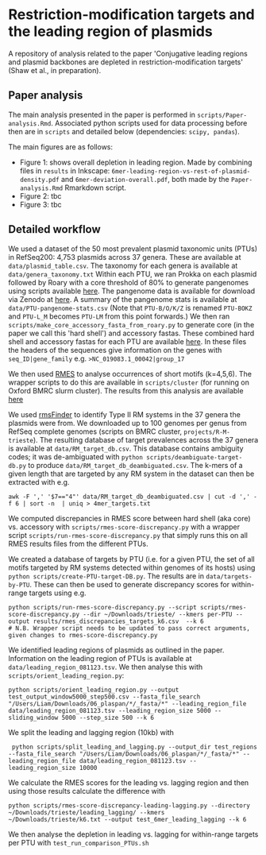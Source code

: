 # Restriction-modification targets and the leading region of plasmids

A repository of analysis related to the paper 'Conjugative leading regions and plasmid backbones are depleted in restriction-modification targets' (Shaw et al., in preparation). 

## Paper analysis

The main analysis presented in the paper is performed in `scripts/Paper-analysis.Rmd`. Associated python scripts used for data processing before then are in `scripts` and detailed below (dependencies: `scipy, pandas`).

The main figures are as follows:
* Figure 1: shows overall depletion in leading region. Made by combining files in `results` in Inkscape: `6mer-leading-region-vs-rest-of-plasmid-density.pdf` and `6mer-deviation-overall.pdf`, both made by the `Paper-analysis.Rmd` Rmarkdown script. 
* Figure 2: tbc
* Figure 3: tbc

## Detailed workflow

We used a dataset of the 50 most prevalent plasmid taxonomic units (PTUs) in RefSeq200: 4,753 plasmids across 37 genera. These are available at `data/plasmid_table.csv`. The taxonomy for each genera is available at `data/genera_taxonomy.txt`
Within each PTU, we ran Prokka on each plasmid followed by Roary with a core threshold of 80% to generate pangenomes using scripts available [here](https://github.com/Adalijuanluo/Plasmid_pan). 
The pangenome data is available for download via Zenodo at [here](zenodo/pangenome_results). A summary of the pangenome stats is available at `data/PTU-pangenome-stats.csv` (Note that `PTU-B/O/K/Z` is renamed `PTU-BOKZ` and `PTU-L_M` becomes `PTU-LM` from this point forwards.) 
We then ran `scripts/make_core_accessory_fasta_from_roary.py` to generate core (in the paper we call this 'hard shell') and accessory fastas. 
These combined hard shell and accessory fastas for each PTU are available [here](zenodo/hard_shell_accessory_fastas). In these files the headers of the sequences give information on the genes with `seq_ID|gene_family` e.g. `>NC_019083.1_00042|group_17` 

We then used [RMES](https://forgemia.inra.fr/sophie.schbath/rmes) to analyse occurrences of short motifs (k=4,5,6). The wrapper scripts to do this are available in `scripts/cluster` (for running on Oxford BMRC slurm cluster).
The results from this analysis are available [here](zenodo/rmes_results)

We used [rmsFinder](https://github.com/liampshaw/rmsFinder) to identify Type II RM systems in the 37 genera the plasmids were from. We downloaded up to 100 genomes per genus from RefSeq complete genomes (scripts on BMRC cluster, `projects/R-M-trieste`).
The resulting database of target prevalences across the 37 genera is available at `data/RM_target_db.csv`. This database contains ambiguity codes; it was de-ambiguated with `python scripts/deambiguate-target-db.py` to produce `data/RM_target_db_deambiguated.csv`.
The k-mers of a given length that are targeted by any RM system in the dataset can then be extracted with e.g.
```
awk -F ',' '$7=="4"' data/RM_target_db_deambiguated.csv | cut -d ',' -f 6 | sort -n  | uniq > 4mer_targets.txt
```

We computed discrepancies in RMES score between hard shell (aka core) vs. accessory with `scripts/rmes-score-discrepancy.py` with a wrapper script `scripts/run-rmes-score-discrepancy.py` that simply runs this on all RMES results files from the different PTUs. 

We created a database of targets by PTU (i.e. for a given PTU, the set of all motifs targeted by RM systems detected within genomes of its hosts) using `python scripts/create-PTU-target-DB.py`. The results are in `data/targets-by-PTU`. 
These can then be used to generate discrepancy scores for within-range targets using e.g.
```
python scripts/run-rmes-score-discrepancy.py --script scripts/rmes-score-discrepancy.py --dir ~/Downloads/trieste/ --kmers per-PTU --output results/rmes_discrepancies_targets_k6.csv  --k 6
# N.B. Wrapper script needs to be updated to pass correct arguments, given changes to rmes-score-discrepancy.py
```

We identified leading regions of plasmids as outlined in the paper. Information on the leading region of PTUs is available at `data/leading_region_081123.tsv`. We then analyse this with `scripts/orient_leading_region.py`: 

```
python scripts/orient_leading_region.py --output test_output_window5000_step500.csv --fasta_file_search "/Users/Liam/Downloads/06_plaspan/*/_fasta/*" --leading_region_file data/leading_region_081123.tsv --leading_region_size 5000 --sliding_window 5000 --step_size 500 --k 6
```

We split the leading and lagging region (10kb) with 

```
 python scripts/split_leading_and_lagging.py --output_dir test_regions --fasta_file_search "/Users/Liam/Downloads/06_plaspan/*/_fasta/*" --leading_region_file data/leading_region_081123.tsv --leading_region_size 10000
```

We calculate the RMES scores for the leading vs. lagging region and then using those results calculate the difference with 

```
python scripts/rmes-score-discrepancy-leading-lagging.py --directory ~/Downloads/trieste/leading_lagging/ --kmers ~/Downloads/trieste/k6.txt --output test_6mer_leading_lagging --k 6
```

We then analyse the depletion in leading vs. lagging for within-range targets per PTU with `test_run_comparison_PTUs.sh` 

